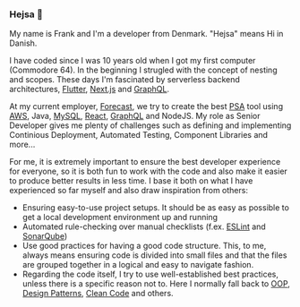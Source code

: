 ### Hejsa 👋

My name is Frank and I'm a developer from Denmark. "Hejsa" means Hi in Danish.

I have coded since I was 10 years old when I got my first computer (Commodore 64). In the beginning I strugled with the concept of nesting and scopes. These days I'm fascinated by serverless backend architectures, [Flutter][flutter], [Next.js][nextjs] and [GraphQL][graphql].

At my current employer, [Forecast][forecast], we try to create the best [PSA][psa] tool using [AWS][aws], Java, [MySQL][mysql], [React][react], [GraphQL][graphql] and NodeJS. My role as Senior Developer gives me plenty of challenges such as defining and implementing Continious Deployment, Automated Testing, Component Libraries and more...

For me, it is extremely important to ensure the best developer experience for everyone, so it is both fun to work with the code and also make it easier to produce better results in less time. I base it both on what I have experienced so far myself and also draw inspiration from others:

* Ensuring easy-to-use project setups. It should be as easy as possible to get a local development environment up and running
* Automated rule-checking over manual checklists (f.ex. [ESLint][eslint] and [SonarQube][sonarqube]) 
* Use good practices for having a good code structure. This, to me, always means ensuring code is divided into small files and that the files are grouped together in a logical and easy to navigate fashion.
* Regarding the code itself, I try to use well-established best practices, unless there is a specific reason not to. Here I normally fall back to [OOP][oop], [Design Patterns][designpatterns], [Clean Code][cleancode] and others.


[flutter]: https://flutter.dev
[nextjs]: https://nextjs.org
[graphql]: https://graphql.org
[forecast]: https://forecast.app
[psa]: https://en.wikipedia.org/wiki/Professional_services_automation
[aws]: https://aws.amazon.com/
[mysql]: https://dev.mysql.com
[react]: https://reactjs.org
[eslint]: https://eslint.org/
[sonarqube]: https://www.sonarqube.org/
[oop]: https://en.wikipedia.org/wiki/Object-oriented_programming
[designpatterns]: https://refactoring.guru/design-patterns
[cleancode]: https://www.amazon.com/Clean-Code-Handbook-Software-Craftsmanship/dp/0132350882
